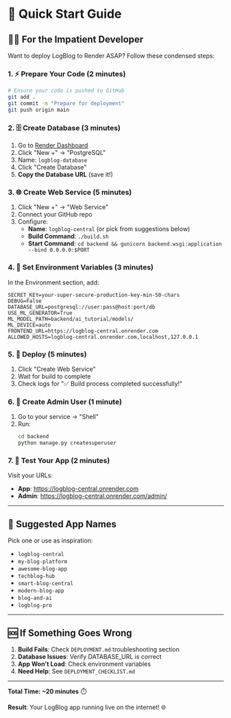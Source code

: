 # 🚀 Quick Start Guide

## 🏃‍♂️ For the Impatient Developer

Want to deploy LogBlog to Render ASAP? Follow these condensed steps:

### 1. ⚡ Prepare Your Code (2 minutes)
```bash
# Ensure your code is pushed to GitHub
git add .
git commit -m "Prepare for deployment"
git push origin main
```

### 2. 🗄️ Create Database (3 minutes)
1. Go to [Render Dashboard](https://dashboard.render.com)
2. Click "New +" → "PostgreSQL"
3. Name: `logblog-database`
4. Click "Create Database"
5. **Copy the Database URL** (save it!)

### 3. 🌐 Create Web Service (5 minutes)
1. Click "New +" → "Web Service"
2. Connect your GitHub repo
3. Configure:
   - **Name**: `logblog-central` (or pick from suggestions below)
   - **Build Command**: `./build.sh`
   - **Start Command**: `cd backend && gunicorn backend.wsgi:application --bind 0.0.0.0:$PORT`

### 4. 🔧 Set Environment Variables (3 minutes)
In the Environment section, add:
```
SECRET_KEY=your-super-secure-production-key-min-50-chars
DEBUG=False
DATABASE_URL=postgresql://user:pass@host:port/db
USE_ML_GENERATOR=True
ML_MODEL_PATH=backend/ai_tutorial/models/
ML_DEVICE=auto
FRONTEND_URL=https://logblog-central.onrender.com
ALLOWED_HOSTS=logblog-central.onrender.com,localhost,127.0.0.1
```

### 5. 🚀 Deploy (5 minutes)
1. Click "Create Web Service"
2. Wait for build to complete
3. Check logs for "✅ Build process completed successfully!"

### 6. 👑 Create Admin User (1 minute)
1. Go to your service → "Shell"
2. Run:
   ```bash
   cd backend
   python manage.py createsuperuser
   ```

### 7. 🎉 Test Your App (2 minutes)
Visit your URLs:
- **App**: https://logblog-central.onrender.com
- **Admin**: https://logblog-central.onrender.com/admin/

---

## 🎯 Suggested App Names

Pick one or use as inspiration:
- `logblog-central`
- `my-blog-platform`
- `awesome-blog-app`
- `techblog-hub`
- `smart-blog-central`
- `modern-blog-app`
- `blog-and-ai`
- `logblog-pro`

---

## 🆘 If Something Goes Wrong

1. **Build Fails**: Check `DEPLOYMENT.md` troubleshooting section
2. **Database Issues**: Verify DATABASE_URL is correct
3. **App Won't Load**: Check environment variables
4. **Need Help**: See `DEPLOYMENT_CHECKLIST.md`

---

**Total Time: ~20 minutes** ⏱️

**Result**: Your LogBlog app running live on the internet! 🌐
